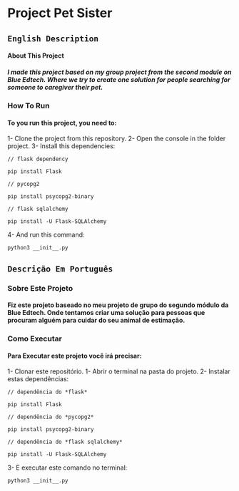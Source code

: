 # Project Pet Sister

## `English Description`

#### About This Project

##### I made this project based on my group project from the second module on Blue Edtech. Where we try to create one solution for people searching for someone to caregiver their pet.

### How To Run

#### To you run this project, you need to:

1- Clone the project from this repository.
2- Open the console in the folder project.
3- Install this dependencies:
```console
// flask dependency

pip install Flask

// pycopg2

pip install psycopg2-binary

// flask sqlalchemy

pip install -U Flask-SQLAlchemy
```
4- And run this command:
```console
python3 __init__.py
```

## `Descrição Em Português`

### Sobre Este Projeto

#### Fiz este projeto baseado no meu projeto de grupo do segundo módulo da Blue Edtech. Onde tentamos criar uma solução para pessoas que procuram alguém para cuidar do seu animal de estimação.

### Como Executar

#### Para Executar este projeto você irá precisar:

1- Clonar este repositório.
1- Abrir o terminal na pasta do projeto.
2- Instalar estas dependências:
```console
// dependência do *flask*

pip install Flask

// dependência do *pycopg2*

pip install psycopg2-binary

// dependência do *flask sqlalchemy*

pip install -U Flask-SQLAlchemy
```
3- E executar este comando no terminal:
```console
python3 __init__.py
```

